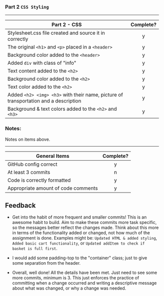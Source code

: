### Part 2 `CSS Styling`

---

| Part 2 - CSS                                                                         | Complete? |
| ------------------------------------------------------------------------------------ | :-------: |
| Stylesheet.css file created and source it in correctly                               |     y     |
| The original `<h1>` and `<p>` placed in a `<header>`                                 |     y     |
| Background color added to the `<header>`                                             |     y     |
| Added `div` with class of "info"                                                     |     y     |
| Text content added to the `<h2>`                                                     |     y     |
| Background color added to the `<h2>`                                                 |     y     |
| Text color added to the `<h2>`                                                       |     y     |
| Added `<h2> <img> <h3>` with their name, picture of transportation and a description |     y     |
| Background & text colors added to the `<h2>` and `<h3>`                              |     y     |

### Notes:

Notes on items above.

---

| General Items                       | Complete? |
| ----------------------------------- | :-------: |
| GitHub config correct               |     y     |
| At least 3 commits                  |     n     |
| Code is correctly formatted         |     y     |
| Appropriate amount of code comments |     y     |

## Feedback

- Get into the habit of more frequent and smaller commits! This is an awesome habit to build. Aim to make these commits more task specific, so the messages better reflect the changes made. Think about this more in terms of the functionality added or changed, not how much of the assignment is done. Examples might be: `Updated HTML & added styling`, `Added basic cart functionality`, or `Updated addItem to check if basket is full first`.

- I would add some padding-top to the "container" class; just to give some separation from the header.

- Overall, well done! All the details have been met. Just need to see some more commits, minimum is 3. This just enforces the practice of committing when a change occurred and writing a descriptive message about what was changed, or why a change was needed.
